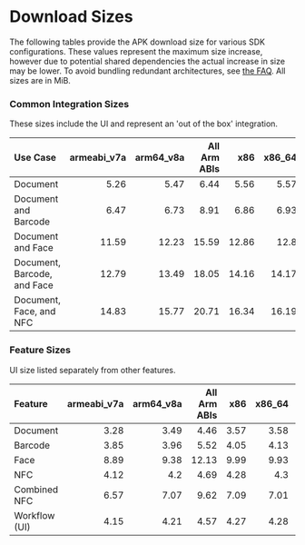 # Download Sizes

The following tables provide the APK download size for various SDK configurations. These values represent
the maximum size increase, however due to potential shared dependencies the actual increase in size may
be lower. To avoid bundling redundant architectures, see [the FAQ](../README.md#how-can-i-reduce-the-size-of-the-sdk).
All sizes are in MiB.

### **Common Integration Sizes**
These sizes include the UI and represent an 'out of the box' integration.
<!-- USECASE_SIZE_TABLE_START -->
| Use Case                    | armeabi_v7a | arm64_v8a | All Arm ABIs | x86   | x86_64 | All x86 ABIs | All ABIs | 
| :-------------------------- | ----------: | --------: | -----------: | ----: | -----: | -----------: | -------: |
| Document                    | 5.26        | 5.47      | 6.44         | 5.56  | 5.57   | 6.84         | 9.0      | 
| Document and Barcode        | 6.47        | 6.73      | 8.91         | 6.86  | 6.93   | 9.49         | 14.1     | 
| Document and Face           | 11.59       | 12.23     | 15.59        | 12.86 | 12.8   | 17.45        | 24.82    | 
| Document, Barcode, and Face | 12.79       | 13.49     | 18.05        | 14.16 | 14.17  | 20.1         | 29.93    | 
| Document, Face, and NFC     | 14.83       | 15.77     | 20.71        | 16.34 | 16.19  | 22.65        | 33.47    | 
<!-- USECASE_SIZE_TABLE_END -->

### **Feature Sizes**
UI size listed separately from other features.
<!-- SCIENCE_SIZE_TABLE_START -->
| Feature       | armeabi_v7a | arm64_v8a | All Arm ABIs | x86  | x86_64 | All x86 ABIs | All ABIs | 
| :------------ | ----------: | --------: | -----------: | ---: | -----: | -----------: | -------: |
| Document      | 3.28        | 3.49      | 4.46         | 3.57 | 3.58   | 4.86         | 7.01     | 
| Barcode       | 3.85        | 3.96      | 5.52         | 4.05 | 4.13   | 5.89         | 9.12     | 
| Face          | 8.89        | 9.38      | 12.13        | 9.99 | 9.93   | 13.78        | 19.77    | 
| NFC           | 4.12        | 4.2       | 4.69         | 4.28 | 4.3    | 4.94         | 6.0      | 
| Combined NFC  | 6.57        | 7.07      | 9.62         | 7.09 | 7.01   | 10.09        | 15.71    | 
| Workflow (UI) | 4.15        | 4.21      | 4.57         | 4.27 | 4.28   | 4.75         | 5.53     | 
<!-- SCIENCE_SIZE_TABLE_END -->